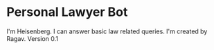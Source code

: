 # Personal Lawyer Bot
I'm Heisenberg. I can answer basic law related queries. I'm created by Ragav.
Version 0.1
